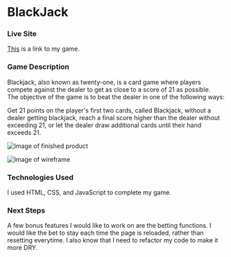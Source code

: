 # BlackJack

### Live Site
[This](https://mkbailey391.github.io/BlackJack/) is a link to my game.



### Game Description
Blackjack, also known as twenty-one, is a card game where players compete against the dealer to get as close to a score of 21 as possible.  
The objective of the game is to beat the dealer in one of the following ways:

Get 21 points on the player's first two cards, called Blackjack, without a dealer getting blackjack, reach a final score higher 
than the dealer without exceeding 21, or let the dealer draw additional cards until their hand exceeds 21.

![Image of finished product](https://imgur.com/T5Qgq7p.jpg)

![Image of wireframe](https://imgur.com/YztnLwR.jpg) 

### Technologies Used


I used HTML, CSS, and JavaScript to complete my game. 


### Next Steps

A few bonus features I would like to work on are the betting functions. 
I would like the bet to stay each time the page is reloaded, rather than resetting everytime. 
I also know that I need to refactor my code to make it more DRY. 